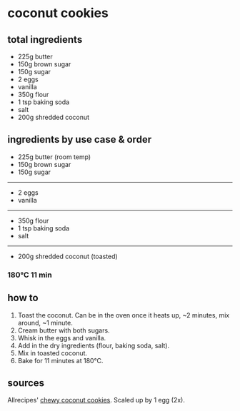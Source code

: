 # coconut cookies

## total ingredients

- 225g butter
- 150g brown sugar
- 150g sugar
- 2 eggs
- vanilla
- 350g flour
- 1 tsp baking soda
- salt
- 200g shredded coconut

## ingredients by use case & order

- 225g butter (room temp)
- 150g brown sugar
- 150g sugar
---
- 2 eggs
- vanilla
---
- 350g flour
- 1 tsp baking soda
- salt
---
- 200g shredded coconut (toasted)

### 180°C 11 min

## how to

1. Toast the coconut. Can be in the oven once it heats up, ~2 minutes, mix around, ~1 minute.
2. Cream butter with both sugars.
3. Whisk in the eggs and vanilla.
4. Add in the dry ingredients (flour, baking soda, salt).
5. Mix in toasted coconut.
6. Bake for 11 minutes at 180°C.

## sources

Allrecipes' [chewy coconut cookies](https://www.allrecipes.com/recipe/9589/chewy-coconut-cookies/). Scaled up by 1 egg (2x).
